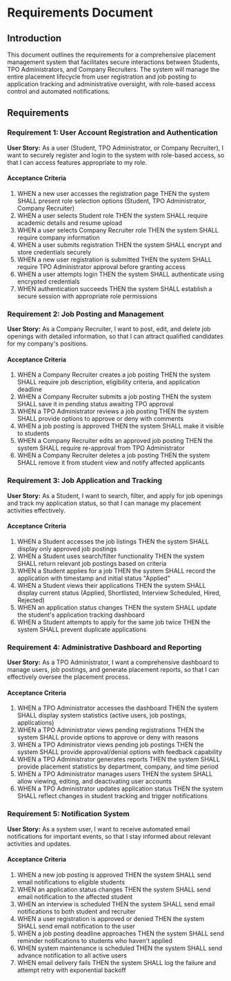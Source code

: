 # Requirements Document

## Introduction

This document outlines the requirements for a comprehensive placement management system that facilitates secure interactions between Students, TPO Administrators, and Company Recruiters. The system will manage the entire placement lifecycle from user registration and job posting to application tracking and administrative oversight, with role-based access control and automated notifications.

## Requirements

### Requirement 1: User Account Registration and Authentication

**User Story:** As a user (Student, TPO Administrator, or Company Recruiter), I want to securely register and login to the system with role-based access, so that I can access features appropriate to my role.

#### Acceptance Criteria

1. WHEN a new user accesses the registration page THEN the system SHALL present role selection options (Student, TPO Administrator, Company Recruiter)
2. WHEN a user selects Student role THEN the system SHALL require academic details and resume upload
3. WHEN a user selects Company Recruiter role THEN the system SHALL require company information
4. WHEN a user submits registration THEN the system SHALL encrypt and store credentials securely
5. WHEN a new user registration is submitted THEN the system SHALL require TPO Administrator approval before granting access
6. WHEN a user attempts login THEN the system SHALL authenticate using encrypted credentials
7. WHEN authentication succeeds THEN the system SHALL establish a secure session with appropriate role permissions

### Requirement 2: Job Posting and Management

**User Story:** As a Company Recruiter, I want to post, edit, and delete job openings with detailed information, so that I can attract qualified candidates for my company's positions.

#### Acceptance Criteria

1. WHEN a Company Recruiter creates a job posting THEN the system SHALL require job description, eligibility criteria, and application deadline
2. WHEN a Company Recruiter submits a job posting THEN the system SHALL save it in pending status awaiting TPO approval
3. WHEN a TPO Administrator reviews a job posting THEN the system SHALL provide options to approve or deny with comments
4. WHEN a job posting is approved THEN the system SHALL make it visible to students
5. WHEN a Company Recruiter edits an approved job posting THEN the system SHALL require re-approval from TPO Administrator
6. WHEN a Company Recruiter deletes a job posting THEN the system SHALL remove it from student view and notify affected applicants

### Requirement 3: Job Application and Tracking

**User Story:** As a Student, I want to search, filter, and apply for job openings and track my application status, so that I can manage my placement activities effectively.

#### Acceptance Criteria

1. WHEN a Student accesses the job listings THEN the system SHALL display only approved job postings
2. WHEN a Student uses search/filter functionality THEN the system SHALL return relevant job postings based on criteria
3. WHEN a Student applies for a job THEN the system SHALL record the application with timestamp and initial status "Applied"
4. WHEN a Student views their applications THEN the system SHALL display current status (Applied, Shortlisted, Interview Scheduled, Hired, Rejected)
5. WHEN an application status changes THEN the system SHALL update the student's application tracking dashboard
6. WHEN a Student attempts to apply for the same job twice THEN the system SHALL prevent duplicate applications

### Requirement 4: Administrative Dashboard and Reporting

**User Story:** As a TPO Administrator, I want a comprehensive dashboard to manage users, job postings, and generate placement reports, so that I can effectively oversee the placement process.

#### Acceptance Criteria

1. WHEN a TPO Administrator accesses the dashboard THEN the system SHALL display system statistics (active users, job postings, applications)
2. WHEN a TPO Administrator views pending registrations THEN the system SHALL provide options to approve or deny with reasons
3. WHEN a TPO Administrator views pending job postings THEN the system SHALL provide approval/denial options with feedback capability
4. WHEN a TPO Administrator generates reports THEN the system SHALL provide placement statistics by department, company, and time period
5. WHEN a TPO Administrator manages users THEN the system SHALL allow viewing, editing, and deactivating user accounts
6. WHEN a TPO Administrator updates application status THEN the system SHALL reflect changes in student tracking and trigger notifications

### Requirement 5: Notification System

**User Story:** As a system user, I want to receive automated email notifications for important events, so that I stay informed about relevant activities and updates.

#### Acceptance Criteria

1. WHEN a new job posting is approved THEN the system SHALL send email notifications to eligible students
2. WHEN an application status changes THEN the system SHALL send email notification to the affected student
3. WHEN an interview is scheduled THEN the system SHALL send email notifications to both student and recruiter
4. WHEN a user registration is approved or denied THEN the system SHALL send email notification to the user
5. WHEN a job posting deadline approaches THEN the system SHALL send reminder notifications to students who haven't applied
6. WHEN system maintenance is scheduled THEN the system SHALL send advance notification to all active users
7. WHEN email delivery fails THEN the system SHALL log the failure and attempt retry with exponential backoff